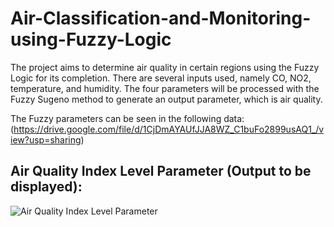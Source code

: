 # Air-Classification-and-Monitoring-using-Fuzzy-Logic
The project aims to determine air quality in certain regions using the Fuzzy Logic for its completion. There are several inputs used, namely CO, NO2, temperature, and humidity. The four parameters will be processed with the Fuzzy Sugeno method to generate an output parameter, which is air quality. 

The Fuzzy parameters can be seen in the following data:(https://drive.google.com/file/d/1CjDmAYAUfJJA8WZ_C1buFo2899usAQ1_/view?usp=sharing)

## Air Quality Index Level Parameter (Output to be displayed):
![Air Quality Index Level Parameter](https://www.ourair.org/wp-content/uploads/AQItable.gif)
